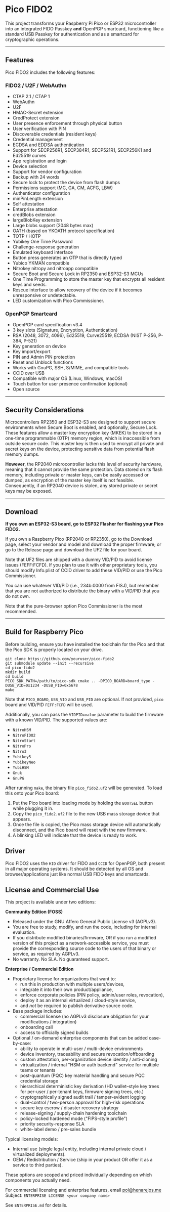 # Pico FIDO2

This project transforms your Raspberry Pi Pico or ESP32 microcontroller into an integrated FIDO Passkey **and** OpenPGP smartcard, functioning like a standard USB Passkey for authentication and as a smartcard for cryptographic operations.

---

## Features

Pico FIDO2 includes the following features:

### FIDO2 / U2F / WebAuthn

- CTAP 2.1 / CTAP 1
- WebAuthn
- U2F
- HMAC-Secret extension
- CredProtect extension
- User presence enforcement through physical button
- User verification with PIN
- Discoverable credentials (resident keys)
- Credential management
- ECDSA and EDDSA authentication
- Support for SECP256R1, SECP384R1, SECP521R1, SECP256K1 and Ed25519 curves
- App registration and login
- Device selection
- Support for vendor configuration
- Backup with 24 words
- Secure lock to protect the device from flash dumps
- Permissions support (MC, GA, CM, ACFG, LBW)
- Authenticator configuration
- minPinLength extension
- Self attestation
- Enterprise attestation
- credBlobs extension
- largeBlobKey extension
- Large blobs support (2048 bytes max)
- OATH (based on YKOATH protocol specification)
- TOTP / HOTP
- Yubikey One Time Password
- Challenge-response generation
- Emulated keyboard interface
- Button press generates an OTP that is directly typed
- Yubico YKMAN compatible
- Nitrokey nitropy and nitroapp compatible
- Secure Boot and Secure Lock in RP2350 and ESP32-S3 MCUs
- One Time Programming to store the master key that encrypts all resident keys and seeds.
- Rescue interface to allow recovery of the device if it becomes unresponsive or undetectable.
- LED customization with Pico Commissioner.

### OpenPGP Smartcard

- OpenPGP card specification v3.4
- 3 key slots (Signature, Encryption, Authentication)
- RSA (2048, 3072, 4096), Ed25519, Curve25519, ECDSA (NIST P-256, P-384, P-521)
- Key generation on device
- Key import/export
- PIN and Admin PIN protection
- Reset and Unblock functions
- Works with GnuPG, SSH, S/MIME, and compatible tools
- CCID over USB
- Compatible with major OS (Linux, Windows, macOS)
- Touch button for user presence confirmation (optional)
- Open source

---

## Security Considerations

Microcontrollers RP2350 and ESP32-S3 are designed to support secure environments when Secure Boot is enabled, and optionally, Secure Lock. These features allow a master key encryption key (MKEK) to be stored in a one-time programmable (OTP) memory region, which is inaccessible from outside secure code. This master key is then used to encrypt all private and secret keys on the device, protecting sensitive data from potential flash memory dumps.

**However**, the RP2040 microcontroller lacks this level of security hardware, meaning that it cannot provide the same protection. Data stored on its flash memory, including private or master keys, can be easily accessed or dumped, as encryption of the master key itself is not feasible. Consequently, if an RP2040 device is stolen, any stored private or secret keys may be exposed.

---

## Download

**If you own an ESP32-S3 board, go to ESP32 Flasher for flashing your Pico FIDO2.**

If you own a Raspberry Pico (RP2040 or RP2350), go to the Download page, select your vendor and model and download the proper firmware; or go to the Release page and download the UF2 file for your board.

Note that UF2 files are shipped with a dummy VID/PID to avoid license issues (FEFF:FCFD). If you plan to use it with other proprietary tools, you should modify Info.plist of CCID driver to add these VID/PID or use the Pico Commissioner.

You can use whatever VID/PID (i.e., 234b:0000 from FISJ), but remember that you are not authorized to distribute the binary with a VID/PID that you do not own.

Note that the pure-browser option Pico Commissioner is the most recommended.

---

## Build for Raspberry Pico

Before building, ensure you have installed the toolchain for the Pico and that the Pico SDK is properly located on your drive.

```
git clone https://github.com/youruser/pico-fido2
git submodule update --init --recursive
cd pico-fido2
mkdir build
cd build
PICO_SDK_PATH=/path/to/pico-sdk cmake .. -DPICO_BOARD=board_type -DUSB_VID=0x1234 -DUSB_PID=0x5678
make
```

Note that `PICO_BOARD`, `USB_VID` and `USB_PID` are optional. If not provided, `pico` board and VID/PID `FEFF:FCFD` will be used.

Additionally, you can pass the `VIDPID=value` parameter to build the firmware with a known VID/PID. The supported values are:

- `NitroHSM`
- `NitroFIDO2`
- `NitroStart`
- `NitroPro`
- `Nitro3`
- `Yubikey5`
- `YubikeyNeo`
- `YubiHSM`
- `Gnuk`
- `GnuPG`

After running `make`, the binary file `pico_fido2.uf2` will be generated. To load this onto your Pico board:

1. Put the Pico board into loading mode by holding the `BOOTSEL` button while plugging it in.
2. Copy the `pico_fido2.uf2` file to the new USB mass storage device that appears.
3. Once the file is copied, the Pico mass storage device will automatically disconnect, and the Pico board will reset with the new firmware.
4. A blinking LED will indicate that the device is ready to work.

## Driver

Pico FIDO2 uses the `HID` driver for FIDO and `CCID` for OpenPGP, both present in all major operating systems. It should be detected by all OS and browser/applications just like normal USB FIDO keys and smartcards.

## License and Commercial Use

This project is available under two editions:

**Community Edition (FOSS)**
- Released under the GNU Affero General Public License v3 (AGPLv3).
- You are free to study, modify, and run the code, including for internal evaluation.
- If you distribute modified binaries/firmware, OR if you run a modified version of this project as a network-accessible service, you must provide the corresponding source code to the users of that binary or service, as required by AGPLv3.
- No warranty. No SLA. No guaranteed support.

**Enterprise / Commercial Edition**
- Proprietary license for organizations that want to:
  - run this in production with multiple users/devices,
  - integrate it into their own product/appliance,
  - enforce corporate policies (PIN policy, admin/user roles, revocation),
  - deploy it as an internal virtualized / cloud-style service,
  - and *not* be required to publish derivative source code.
- Base package includes:
  - commercial license (no AGPLv3 disclosure obligation for your modifications / integration)
  - onboarding call
  - access to officially signed builds
- Optional / on-demand enterprise components that can be added case-by-case:
  - ability to operate in multi-user / multi-device environments
  - device inventory, traceability and secure revocation/offboarding
  - custom attestation, per-organization device identity / anti-cloning
  - virtualization / internal "HSM or auth backend" service for multiple teams or tenants
  - post-quantum (PQC) key material handling and secure PQC credential storage
  - hierarchical deterministic key derivation (HD wallet–style key trees for per-user / per-tenant keys, firmware signing trees, etc.)
  - cryptographically signed audit trail / tamper-evident logging
  - dual-control / two-person approval for high-risk operations
  - secure key escrow / disaster recovery strategy
  - release-signing / supply-chain hardening toolchain
  - policy-locked hardened mode ("FIPS-style profile")
  - priority security-response SLA
  - white-label demo / pre-sales bundle

Typical licensing models:
- Internal use (single legal entity, including internal private cloud / virtualized deployments).
- OEM / Redistribution / Service (ship in your product OR offer it as a service to third parties).

These options are scoped and priced individually depending on which components you actually need.

For commercial licensing and enterprise features, email pol@henarejos.me
Subject: `ENTERPRISE LICENSE <your company name>`

See `ENTERPRISE.md` for details.
